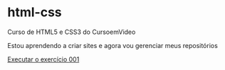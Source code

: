 # html-css
 Curso de HTML5 e CSS3 do CursoemVideo

 Estou aprendendo a criar sites e agora vou gerenciar meus repositórios

 <a href=" https://evertonrafaelumbelino.github.io/html-css/exercicios/ex001/index.html">Executar o exercício 001</a>